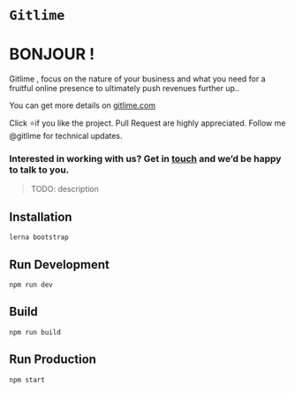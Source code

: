 # `Gitlime`
# BONJOUR !
Gitlime , focus on the nature of your business and what you need for a fruitful online presence to ultimately push revenues further up..


You can get more details on [gitlime.com](https://gitlime.com/)

Click ⭐if you like the project. Pull Request are highly appreciated. Follow me @gitlime for technical updates.

### Interested in working with us? Get in [touch](https://gitlime.com/contact) and we’d be happy to talk to you.

> TODO: description

## Installation

```
lerna bootstrap
```

## Run Development

```
npm run dev
```

## Build

```
npm run build
```

## Run Production

```
npm start
```
